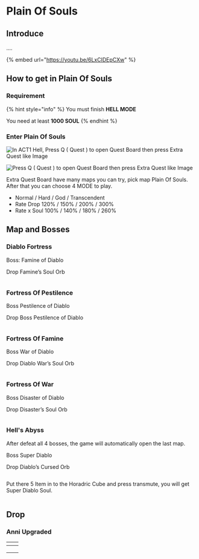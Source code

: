 # Plain Of Souls

## Introduce

....

{% embed url="https://youtu.be/6LxCIDEpCXw" %}

## How to get in Plain Of Souls

### Requirement

{% hint style="info" %}
You must finish **HELL MODE**

You need at least **1000 SOUL**
{% endhint %}

### Enter Plain Of Souls

![In ACT1 Hell, Press Q ( Quest ) to open Quest Board then press Extra Quest like Image](https://i1.wp.com/diablo2-vn.com/tm/app/uploads/2022/08/extra.png?resize=703%2C527\&ssl=1)

![Press Q ( Quest ) to open Quest Board then press Extra Quest like Image](<../.gitbook/assets/image (97).png>)

Extra Quest Board have many maps you can try, pick map Plain Of Souls. After that you can choose 4 MODE to play.

* Normal / Hard / God / Transcendent
* Rate Drop 120% / 150% / 200% / 300%
* Rate x Soul 100% / 140% / 180% / 260%

## Map and Bosses

### Diablo Fortress

Boss: Famine of Diablo&#x20;

Drop Famine’s Soul Orb

<figure><img src="../.gitbook/assets/image (98).png" alt=""><figcaption></figcaption></figure>



### Fortress Of Pestilence

Boss Pestilence of Diablo

Drop Boss Pestilence of Diablo

<figure><img src="../.gitbook/assets/image (100).png" alt=""><figcaption></figcaption></figure>



### Fortress Of Famine

Boss War of Diablo

Drop Diablo War’s Soul Orb

<figure><img src="../.gitbook/assets/image (102).png" alt=""><figcaption></figcaption></figure>

### Fortress Of War

Boss Disaster of Diablo

Drop Disaster’s Soul Orb

<figure><img src="../.gitbook/assets/image (103).png" alt=""><figcaption></figcaption></figure>

### Hell's Abyss

After defeat all 4 bosses, the game will automatically open the last map.

Boss Super Diablo&#x20;

Drop Diablo’s Cursed Orb

<figure><img src="../.gitbook/assets/image (104).png" alt=""><figcaption></figcaption></figure>

Put there 5 Item in to the Horadric Cube and press transmute, you will get Super Diablo Soul.

<figure><img src="../.gitbook/assets/image (105).png" alt=""><figcaption></figcaption></figure>

## Drop

### Anni Upgraded

<table data-view="cards"><thead><tr><th></th><th></th></tr></thead><tbody><tr><td><img src="../.gitbook/assets/image (106).png" alt=""></td><td></td></tr><tr><td><img src="../.gitbook/assets/image (109).png" alt=""></td><td></td></tr><tr><td></td><td></td></tr></tbody></table>
